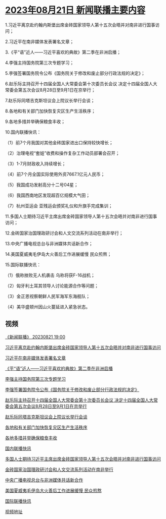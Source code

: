 # [2023年08月21日 新闻联播主要内容](https://tv.cctv.com/lm/xwlb/day/20230821.shtml)

1.习近平离京赴约翰内斯堡出席金砖国家领导人第十五次会晤并对南非进行国事访问；

2.习近平在南非媒体发表署名文章；

3.《平“语”近人——习近平喜欢的典故》第二季在非洲启播；

4.李强主持国务院第三次专题学习；

5.李强签署国务院令公布《国务院关于修改和废止部分行政法规的决定》；

6.赵乐际主持召开十四届全国人大常委会第十次委员长会议 决定十四届全国人大常委会第五次会议8月28日至9月1日在京举行；

7.赵乐际同塔吉克斯坦议会上院议长举行会谈；

8.各地和有关部门加快恢复灾区生产生活秩序；

9.各地多措并举确保粮食丰收；

10.国内联播快讯：

（1）前7个月我国对其他金砖国家进出口保持较快增长；

（2）治理电视“套娃”收费和操作复杂工作动员部署会召开；

（3）1-7月财政收入持续增长；

（4）前7个月全国实际使用外资7667.1亿元人民币；

（5）我国成功发射高分十二号04星；

（6）我国西南地区发现超百亿规模大气田；

（7）杭州亚运会 亚残运会颁奖礼仪和升旗手完成集训；

11.多国人士期待习近平主席出席金砖国家领导人第十五次会晤并对南非进行国事访问；

12.金砖国家治国理政研讨会和人文交流系列活动在南非举行；

13.中央广播电视总台与非洲媒体共话新合作；

14.美国夏威夷毛伊岛大火善后工作进展缓慢 民众煎熬；

15.国际联播快讯：

（1）俄称挫败无人机袭击 乌称将获F-16战机；

（2）匈牙利土耳其领导人讨论能源合作等问题；

（3）金正恩视察朝鲜人民军海军东海舰队；

（4）美华盛顿州因山火蔓延进入紧急状态。

## 视频

[《新闻联播》 20230821 19:00](https://tv.cctv.com/2023/08/21/VIDE7vGya7fDtxvk3hTkLUS0230821.shtml)

[习近平离京赴约翰内斯堡出席金砖国家领导人第十五次会晤并对南非进行国事访问](https://tv.cctv.com/2023/08/21/VIDEHds5SRJRvRLbP6YK4IXU230821.shtml)

[习近平在南非媒体发表署名文章](https://tv.cctv.com/2023/08/21/VIDEdnvB5SmJdYzN4A9grWgr230821.shtml)

[《平“语”近人——习近平喜欢的典故》第二季在非洲启播](https://tv.cctv.com/2023/08/21/VIDEjb1RiCWTvUX1KhM3Z5n7230821.shtml)

[李强主持国务院第三次专题学习](https://tv.cctv.com/2023/08/21/VIDEzb1OcQiBsltWG0vcVUlr230821.shtml)

[李强签署国务院令公布《国务院关于修改和废止部分行政法规的决定》](https://tv.cctv.com/2023/08/21/VIDEi1ewPYhTk23Qrdpn25aD230821.shtml)

[赵乐际主持召开十四届全国人大常委会第十次委员长会议 决定十四届全国人大常委会第五次会议8月28日至9月1日在京举行](https://tv.cctv.com/2023/08/21/VIDEWvnKhEIop7VlX94zKuER230821.shtml)

[赵乐际同塔吉克斯坦议会上院议长举行会谈](https://tv.cctv.com/2023/08/21/VIDEWBBmQiEp102Uy1XTkxl1230821.shtml)

[各地和有关部门加快恢复灾区生产生活秩序](https://tv.cctv.com/2023/08/21/VIDEL6ksHTEKAg8rq47AB16r230821.shtml)

[各地多措并举确保粮食丰收](https://tv.cctv.com/2023/08/21/VIDEtxGGyb8i5wIbAwhkvvfZ230821.shtml)

[国内联播快讯](https://tv.cctv.com/2023/08/21/VIDEnqM9f7NInfjjY9c2sd5n230821.shtml)

[多国人士期待习近平主席出席金砖国家领导人第十五次会晤并对南非进行国事访问](https://tv.cctv.com/2023/08/21/VIDE40HJwUjjbtuk3opLbcWa230821.shtml)

[金砖国家治国理政研讨会和人文交流系列活动在南非举行](https://tv.cctv.com/2023/08/21/VIDEAjjxrfAJI7SnsJ00lt4b230821.shtml)

[中央广播电视总台与非洲媒体共话新合作](https://tv.cctv.com/2023/08/21/VIDEDg7YFooq9LCyYbJTWpa2230821.shtml)

[美国夏威夷毛伊岛大火善后工作进展缓慢 民众煎熬](https://tv.cctv.com/2023/08/21/VIDEePu0L3eZTElrKRk5jdLb230821.shtml)

[国际联播快讯](https://tv.cctv.com/2023/08/21/VIDE09WdOYub1JvHWFMsv3OR230821.shtml)

[视频地址](https://tv.cctv.com/lm/xwlb/day/20230821.shtml) 

